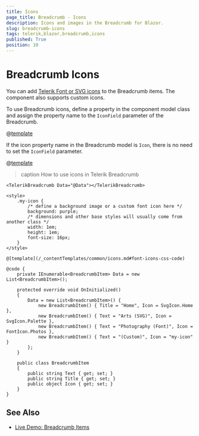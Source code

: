```yaml
---
title: Icons
page_title: Breadcrumb - Icons
description: Icons and images in the Breadcrumb for Blazor.
slug: breadcrumb-icons
tags: telerik,blazor,breadcrumb,icons
published: True
position: 10
---
```


# Breadcrumb Icons

You can add [Telerik Font or SVG icons](slug:common-features-icons) to the Breadcrumb items. The component also supports custom icons.

To use Breadcrumb icons, define a property in the component model class and assign the property name to the `IconField` parameter of the Breadcrumb.

@[template](/_contentTemplates/common/icons.md#icon-property-supported-types)

If the icon property name in the Breadcrumb model is `Icon`, there is no need to set the `IconField` parameter.

@[template](/_contentTemplates/common/icons.md#font-icons-css-note)

>caption How to use icons in Telerik Breadcrumb

````RAZOR
<TelerikBreadcrumb Data="@Data"></TelerikBreadcrumb>

<style>
    .my-icon {
        /* define a background image or a custom font icon here */
        background: purple;
        /* dimensions and other base styles will usually come from another class */
        width: 1em;
        height: 1em;
        font-size: 16px;
    }
</style>

@[template](/_contentTemplates/common/icons.md#font-icons-css-code)

@code {
    private IEnumerable<BreadcrumbItem> Data = new List<BreadcrumbItem>();

    protected override void OnInitialized()
    {
        Data = new List<BreadcrumbItem>() {
            new BreadcrumbItem() { Title = "Home", Icon = SvgIcon.Home },
            new BreadcrumbItem() { Text = "Arts (SVG)", Icon = SvgIcon.Palette },
            new BreadcrumbItem() { Text = "Photography (Font)", Icon = FontIcon.Photos },
            new BreadcrumbItem() { Text = "(Custom)", Icon = "my-icon" }
        };
    }

    public class BreadcrumbItem
    {
        public string Text { get; set; }
        public string Title { get; set; }
        public object Icon { get; set; }
    }
}
````


## See Also

* [Live Demo: Breadcrumb Items](https://demos.telerik.com/blazor-ui/breadcrumb/items)
